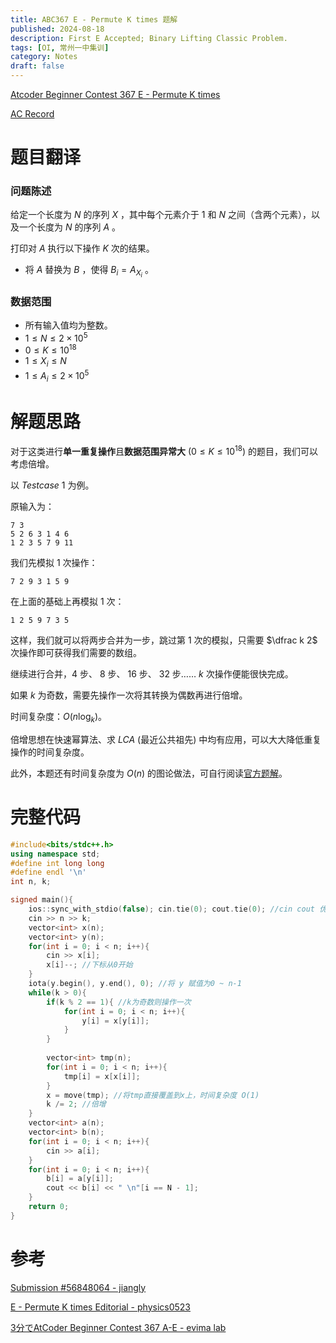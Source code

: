 ```yaml
---
title: ABC367 E - Permute K times 题解
published: 2024-08-18
description: First E Accepted; Binary Lifting Classic Problem.
tags: [OI, 常州一中集训]
category: Notes
draft: false
---
```


[Atcoder Beginner Contest 367 E - Permute K times](https://atcoder.jp/contests/abc367/tasks/abc367_e)

[AC Record](https://atcoder.jp/contests/abc367/submissions/56848064)

# 题目翻译

### 问题陈述
给定一个长度为 $N$ 的序列 $X$ ，其中每个元素介于 $1$ 和 $N$ 之间（含两个元素），以及一个长度为 $N$ 的序列 $A$ 。

打印对 $A$ 执行以下操作 $K$ 次的结果。

- 将 $A$ 替换为 $B$ ，使得 $B_i = A_{X_i}$ 。
### 数据范围

- 所有输入值均为整数。
- $1 \le N \le 2 \times 10^5$
- $0 \le K \le 10^{18}$
- $1 \le X _ i \le N$
- $1 \le A _ i \le 2 \times 10^5$
# 解题思路

对于这类进行**单一重复操作**且**数据范围异常大** $(0 \le K \le 10^{18})$ 的题目，我们可以考虑倍增。

以 $Testcase$ $1$ 为例。

原输入为：
```
7 3
5 2 6 3 1 4 6
1 2 3 5 7 9 11
```
我们先模拟 $1$ 次操作：
```
7 2 9 3 1 5 9
```
在上面的基础上再模拟 $1$ 次：
```
1 2 5 9 7 3 5
```
这样，我们就可以将两步合并为一步，跳过第 $1$ 次的模拟，只需要 $\dfrac k 2$ 次操作即可获得我们需要的数组。

继续进行合并，$4$ 步、 $8$ 步、 $16$ 步、 $32$ 步…… $k$ 次操作便能很快完成。

如果 $k$ 为奇数，需要先操作一次将其转换为偶数再进行倍增。

时间复杂度：$O(n\log _k)$。

倍增思想在快速幂算法、求 $LCA$ (最近公共祖先) 中均有应用，可以大大降低重复操作的时间复杂度。

此外，本题还有时间复杂度为 $O(n)$ 的图论做法，可自行阅读[官方题解](https://atcoder.jp/contests/abc367/editorial/10719)。
# 完整代码
```cpp
#include<bits/stdc++.h>
using namespace std;
#define int long long
#define endl '\n'
int n, k;

signed main(){
	ios::sync_with_stdio(false); cin.tie(0); cout.tie(0); //cin cout 优化
	cin >> n >> k;
	vector<int> x(n);
	vector<int> y(n);
	for(int i = 0; i < n; i++){
		cin >> x[i];
		x[i]--; //下标从0开始
	}
	iota(y.begin(), y.end(), 0); //将 y 赋值为0 ~ n-1
	while(k > 0){
		if(k % 2 == 1){ //k为奇数则操作一次
			for(int i = 0; i < n; i++){
				y[i] = x[y[i]]; 
			}
		}
		
		vector<int> tmp(n);
		for(int i = 0; i < n; i++){
			tmp[i] = x[x[i]];
		}
		x = move(tmp); //将tmp直接覆盖到x上，时间复杂度 O(1)
		k /= 2; //倍增
	}
	vector<int> a(n);
	vector<int> b(n);
	for(int i = 0; i < n; i++){
		cin >> a[i];
	}
	for(int i = 0; i < n; i++){
		b[i] = a[y[i]];
		cout << b[i] << " \n"[i == N - 1];
	}
	return 0;
}

```
# 参考
[Submission #56848064 - jiangly](https://atcoder.jp/contests/abc367/submissions/56848064)

[E - Permute K times Editorial - physics0523](https://atcoder.jp/contests/abc367/editorial/10707)

[3分でAtCoder Beginner Contest 367 A-E - evima lab](https://www.youtube.com/watch?v=DwvywXofusc)
